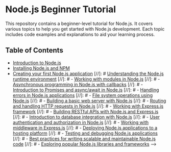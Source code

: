 # Node.js Beginner Tutorial

This repository contains a beginner-level tutorial for Node.js. It covers various topics to help you get started with Node.js development. Each topic includes code examples and explanations to aid your learning process.

## Table of Contents

- [Introduction to Node.js](./introduction-to-nodejs/)
- [Installing Node.js and NPM](./installing-nodejs-and-npm/)
- [Creating your first Node.js application](./creating-first-nodejs-application/)
[//]: # [Understanding the Node.js runtime environment](#understanding-the-nodejs-runtisme-environment)
[//]: # - [Working with modules in Node.js](#working-with-modules-in-nodejs)
[//]: # - [Asynchronous programming in Node.js with callbacks](#asynchronous-programming-in-nodejs-with-callbacks)
[//]: # - [Introduction to Promises and async/await in Node.js](#introduction-to-promises-and-asyncawait-in-nodejs)
[//]: # - [Handling errors in Node.js applications](#handling-errors-in-nodejs-applications)
[//]: # - [File system operations using Node.js](#file-system-operations-using-nodejs)
[//]: # - [Building a basic web server with Node.js](#building-a-basic-web-server-with-nodejs)
[//]: # - [Routing and handling HTTP requests in Node.js](#routing-and-handling-http-requests-in-nodejs)
[//]: # - [Working with Express.js framework](#working-with-expressjs-framework)
[//]: # - [Building RESTful APIs with Node.js and Express.js](#building-restful-apis-with-nodejs-and-expressjs)
[//]: # - [Introduction to database integration with Node.js](#introduction-to-database-integration-with-nodejs)
[//]: # - [User authentication and authorization in Node.js](#user-authentication-and-authorization-in-nodejs)
[//]: # - [Working with middleware in Express.js](#working-with-middleware-in-expressjs)
[//]: # - [Deploying Node.js applications to a hosting platform](#deploying-nodejs-applications-to-a-hosting-platform)
[//]: # - [Testing and debugging Node.js applications](#testing-and-debugging-nodejs-applications)
[//]: # - [Best practices for writing scalable and maintainable Node.js code](#best-practices-for-writing-scalable-and-maintainable-nodejs-code)
[//]: # - [Exploring popular Node.js libraries and frameworks](#exploring-popular-nodejs-libraries-and-frameworks) -->
